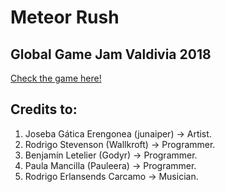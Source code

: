 # Meteor Rush
## Global Game Jam Valdivia 2018

[Check the game here!](https://globalgamejam.org/2018/games/meteor-rush)

## Credits to:
1. Joseba Gática Erengonea (junaiper) -> Artist.
2. Rodrigo Stevenson (Wallkroft) -> Programmer.
3. Benjamín Letelier (Godyr) -> Programmer.
3. Paula Mancilla (Pauleera) -> Programmer.
5. Rodrigo Erlansends Carcamo -> Musician.
